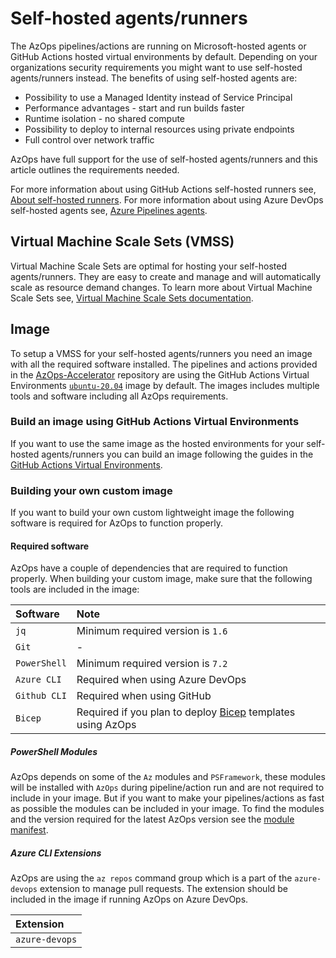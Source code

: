 # Self-hosted agents/runners

The AzOps pipelines/actions are running on Microsoft-hosted agents or GitHub Actions hosted virtual environments by default. Depending on your organizations security requirements you might want to use self-hosted agents/runners instead. The benefits of using self-hosted agents are:

- Possibility to use a Managed Identity instead of Service Principal
- Performance advantages - start and run builds faster
- Runtime isolation - no shared compute
- Possibility to deploy to internal resources using private endpoints
- Full control over network traffic

AzOps have full support for the use of self-hosted agents/runners and this article outlines the requirements needed.

For more information about using GitHub Actions self-hosted runners see, [About self-hosted runners](https://docs.github.com/actions/hosting-your-own-runners/about-self-hosted-runners).
For more information about using Azure DevOps self-hosted agents see, [Azure Pipelines agents](https://learn.microsoft.com/azure/devops/pipelines/agents/agents?view=azure-devops&tabs=browser).

## Virtual Machine Scale Sets (VMSS)

Virtual Machine Scale Sets are optimal for hosting your self-hosted agents/runners. They are easy to create and manage and will automatically scale as resource demand changes. To learn more about Virtual Machine Scale Sets see, [Virtual Machine Scale Sets documentation](https://learn.microsoft.com/azure/virtual-machine-scale-sets/).

## Image

To setup a VMSS for your self-hosted agents/runners you need an image with all the required software installed. The pipelines and actions provided in the [AzOps-Accelerator](https://github.com/Azure/AzOps-Accelerator) repository are using the GitHub Actions Virtual Environments [`ubuntu-20.04`](https://github.com/actions/virtual-environments/blob/main/images/linux/Ubuntu2004-Readme.md) image by default. The images includes multiple tools and software including all AzOps requirements.

### Build an image using GitHub Actions Virtual Environments

If you want to use the same image as the hosted environments for your self-hosted agents/runners you can build an image following the guides in the [GitHub Actions Virtual Environments](https://github.com/actions/virtual-environments).

### Building your own custom image

If you want to build your own custom lightweight image the following software is required for AzOps to function properly.

#### Required software

AzOps have a couple of dependencies that are required to function properly. When building your custom image, make sure that the following tools are included in the image:

| Software | Note |
|:--|:--|
| `jq` | Minimum required version is `1.6` |
| `Git` | - |
| `PowerShell` | Minimum required version is `7.2` |
| `Azure CLI` | Required when using Azure DevOps |
| `Github CLI` | Required when using GitHub |
| `Bicep` | Required if you plan to deploy [Bicep](https://github.com/Azure/bicep) templates using AzOps |

##### PowerShell Modules

AzOps depends on some of the `Az` modules and `PSFramework`, these modules will be installed with `AzOps` during pipeline/action run and are not required to include in your image. But if you want to make your pipelines/actions as fast as possible the modules can be included in your image. To find the modules and the version required for the latest AzOps version see the [module manifest](https://github.com/Azure/AzOps/blob/main/src/AzOps.psd1#L54).

##### Azure CLI Extensions

AzOps are using the `az repos` command group which is a part of the `azure-devops` extension to manage pull requests. The extension should be included in the image if running AzOps on Azure DevOps.

| Extension |
|:--|
| `azure-devops` |
